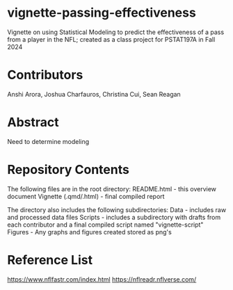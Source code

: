 # vignette-passing-effectiveness
Vignette on using Statistical Modeling to predict the effectiveness of a pass from a player in the NFL; created as a class project for PSTAT197A in Fall 2024

# Contributors

Anshi Arora, Joshua Charfauros, Christina Cui, Sean Reagan

# Abstract

Need to determine modeling

# Repository Contents
The following files are in the root directory:
README.html - this overview document
Vignette (.qmd/.html) - final compiled report


The directory also includes the following subdirectories:
Data - includes raw and processed data files
Scripts - includes a subdirectory with drafts from each contributor and a final compiled script named "vignette-script"
Figures - Any graphs and figures created stored as png's

# Reference List
https://www.nflfastr.com/index.html
https://nflreadr.nflverse.com/